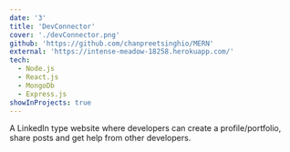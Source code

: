 ```yaml
---
date: '3'
title: 'DevConnector'
cover: './devConnector.png'
github: 'https://github.com/chanpreetsinghio/MERN'
external: 'https://intense-meadow-18258.herokuapp.com/'
tech:
  - Node.js
  - React.js
  - MongoDb
  - Express.js
showInProjects: true
---
```


A LinkedIn type website where developers can create a profile/portfolio, share posts and get help from other developers.

